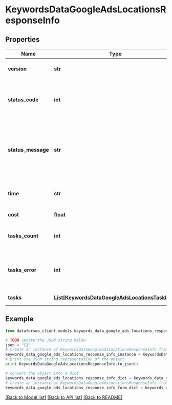# KeywordsDataGoogleAdsLocationsResponseInfo


## Properties

Name | Type | Description | Notes
------------ | ------------- | ------------- | -------------
**version** | **str** | the current version of the API | [optional] 
**status_code** | **int** | general status code you can find the full list of the response codes here | [optional] 
**status_message** | **str** | general informational message you can find the full list of general informational messages here | [optional] 
**time** | **str** | total execution time, seconds | [optional] 
**cost** | **float** | total tasks cost, USD | [optional] 
**tasks_count** | **int** | the number of tasks in the tasks array | [optional] 
**tasks_error** | **int** | the number of tasks in the tasks array returned with an error | [optional] 
**tasks** | [**List[KeywordsDataGoogleAdsLocationsTaskInfo]**](KeywordsDataGoogleAdsLocationsTaskInfo.md) | array of tasks | [optional] 

## Example

```python
from dataforseo_client.models.keywords_data_google_ads_locations_response_info import KeywordsDataGoogleAdsLocationsResponseInfo

# TODO update the JSON string below
json = "{}"
# create an instance of KeywordsDataGoogleAdsLocationsResponseInfo from a JSON string
keywords_data_google_ads_locations_response_info_instance = KeywordsDataGoogleAdsLocationsResponseInfo.from_json(json)
# print the JSON string representation of the object
print KeywordsDataGoogleAdsLocationsResponseInfo.to_json()

# convert the object into a dict
keywords_data_google_ads_locations_response_info_dict = keywords_data_google_ads_locations_response_info_instance.to_dict()
# create an instance of KeywordsDataGoogleAdsLocationsResponseInfo from a dict
keywords_data_google_ads_locations_response_info_form_dict = keywords_data_google_ads_locations_response_info.from_dict(keywords_data_google_ads_locations_response_info_dict)
```
[[Back to Model list]](../README.md#documentation-for-models) [[Back to API list]](../README.md#documentation-for-api-endpoints) [[Back to README]](../README.md)


